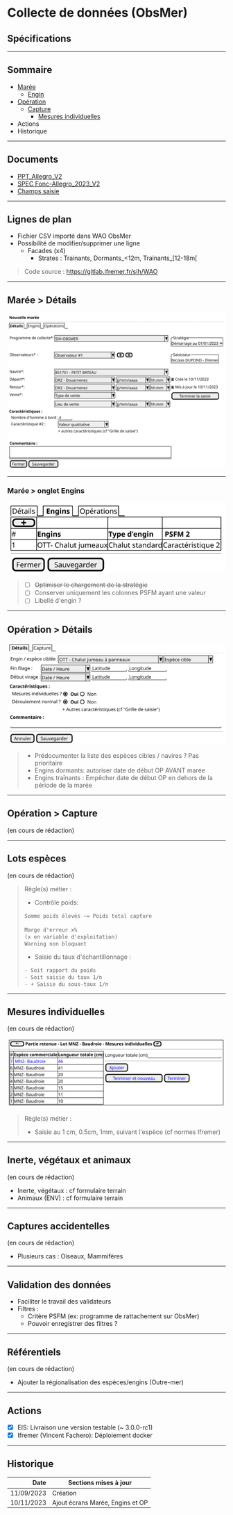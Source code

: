 # Collecte de données (ObsMer)
## Spécifications
---

## Sommaire

- [Marée](#/4/3)
    - [Engin](#/4/4)
- [Opération](#/4/11)
    - [Capture](#/4/12)
        - [Mesures individuelles](#/4/15)
- Actions
- Historique

---
## Documents

- [PPT_Allegro_V2](/projects/obsmer/doc/obsmer-doc-23-001-PPT_Allegro_V2.pdf)
- [SPEC Fonc-Allegro_2023_V2](/projects/obsmer/doc/obsmer-doc-23-002-Propositions%20SPEC-Fonc-Allegro_2023_V2_Reflexions%20GT_300323.xlsx)
- [Champs saisie](/projects/obsmer/doc/obsmer-doc-23-004-champs_saisie.xlsx)

---
## Lignes de plan

- Fichier CSV importé dans WAO ObsMer
- Possibilité de modifier/supprimer une ligne
  - Facades (x4) 
    - Strates : Trainants, Dormants_<12m, Trainants_[12-18m[

> Code source : https://gitlab.ifremer.fr/sih/WAO

---
## Marée > Détails

![ui-gears](/projects/obsmer/spe/images/trip-new.svg)

---
### Marée > onglet Engins
![ui-gears](/projects/obsmer/spe/images/gears-table.svg)

> - [ ] ~~Optimiser le chargement de la stratégie~~
> - [ ] Conserver uniquement les colonnes PSFM ayant une valeur
> - [ ] Libellé d'engin ?

---
## Opération > Détails

![ui-operation](/projects/obsmer/spe/images/operation.svg)

> - Prédocumenter la liste des espèces cibles / navires ? Pas prioritaire
> - Engins dormants: autoriser date de début OP AVANT marée
> - Engins traînants : Empêcher date de début OP en dehors de la période de la marée

---
## Opération > Capture

(en cours de rédaction)

---
## Lots espèces

(en cours de rédaction)

> Règle(s) métier :
> - Contrôle poids:
>
> ```text
> Somme poids élevés ~= Poids total capture
> 
> Marge d'erreur x% 
> (x en variable d'exploitation)
> Warning non bloquant  
> ```
> - Saisie du taux d'échantillonnage :
>
> ```text
> - Soit rapport du poids
> - Soit saisie du taux 1/n
> - + Saisie du sous-taux 1/n
> ```

---
## Mesures individuelles

(en cours de rédaction)

![batch-species](/projects/apase/spe/images/individual-measure.svg)

> Règle(s) métier :
> - Saisie au 1 cm, 0.5cm, 1mm, suivant l'espèce (cf normes Ifremer)

---
## Inerte, végétaux et animaux

(en cours de rédaction)

- Inerte, végétaux : cf formulaire terrain
- Animaux (ENV) : cf formulaire terrain

---
## Captures accidentelles

(en cours de rédaction)
- Plusieurs cas : Oiseaux, Mammifères

---
## Validation des données

- Faciliter le travail des validateurs
- Filtres :
  - Critère PSFM (ex: programme de rattachement sur ObsMer)
  - Pouvoir enregistrer des filtres ?

---
## Référentiels

(en cours de rédaction)

- Ajouter la régionalisation des espèces/engins (Outre-mer)

---
## Actions

- [x] EIS: Livraison une version testable (~ 3.0.0-rc1)
- [x] Ifremer (Vincent Fachero): Déploiement docker

---
## Historique

|       Date | Sections mises à jour                                                                         |
|-----------:|-----------------------------------------------------------------------------------------------|
| 11/09/2023 | Création                                                                                      |
| 10/11/2023 | Ajout écrans Marée, Engins et OP                                                              |
